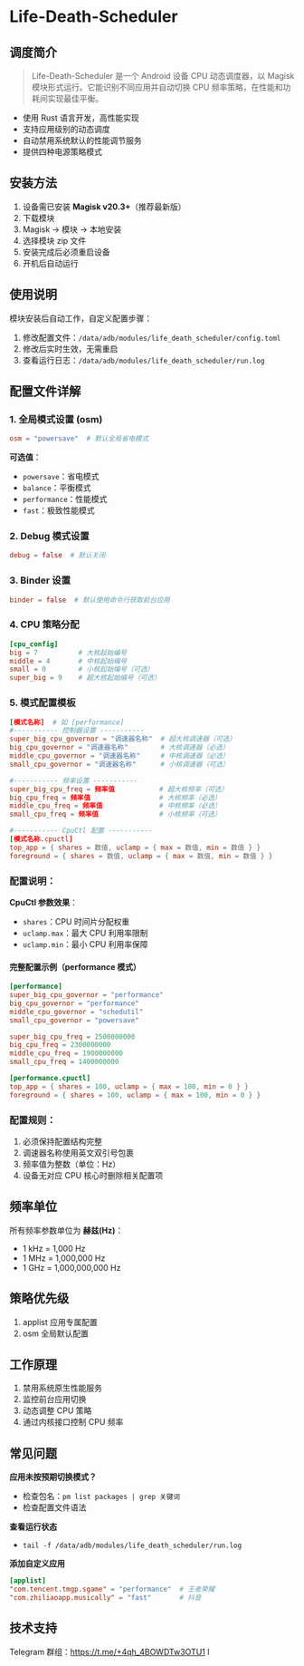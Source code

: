 # Life-Death-Scheduler

## 调度简介

> Life-Death-Scheduler 是一个 Android 设备 CPU 动态调度器，以 Magisk 模块形式运行。它能识别不同应用并自动切换 CPU 频率策略，在性能和功耗间实现最佳平衡。

- 使用 Rust 语言开发，高性能实现
- 支持应用级别的动态调度
- 自动禁用系统默认的性能调节服务
- 提供四种电源策略模式

## 安装方法

1. 设备需已安装 **Magisk v20.3+**（推荐最新版）
2. 下载模块
3. Magisk → 模块 → 本地安装
4. 选择模块 zip 文件
5. 安装完成后必须重启设备
6. 开机后自动运行

## 使用说明

模块安装后自动工作，自定义配置步骤：

1. 修改配置文件：`/data/adb/modules/life_death_scheduler/config.toml`
2. 修改后实时生效，无需重启
3. 查看运行日志：`/data/adb/modules/life_death_scheduler/run.log`

## 配置文件详解

### 1. 全局模式设置 (osm)

```toml
osm = "powersave"  # 默认全局省电模式
```

**可选值**：

- `powersave`：省电模式
- `balance`：平衡模式
- `performance`：性能模式
- `fast`：极致性能模式

### 2. Debug 模式设置

```toml
debug = false  # 默认关闭
```

### 3. Binder 设置

```toml
binder = false  # 默认使用命令行获取前台应用
```

### 4. CPU 策略分配

```toml
[cpu_config]
big = 7          # 大核起始编号
middle = 4       # 中核起始编号
small = 0        # 小核起始编号（可选）
super_big = 9    # 超大核起始编号（可选）
```

### 5. 模式配置模板

```toml
[模式名称]  # 如 [performance]
#----------- 控制器设置 -----------
super_big_cpu_governor = "调速器名称"  # 超大核调速器（可选）
big_cpu_governor = "调速器名称"        # 大核调速器（必选）
middle_cpu_governor = "调速器名称"     # 中核调速器（必选）
small_cpu_governor = "调速器名称"      # 小核调速器（可选）

#----------- 频率设置 -----------
super_big_cpu_freq = 频率值           # 超大核频率（可选）
big_cpu_freq = 频率值                 # 大核频率（必选）
middle_cpu_freq = 频率值              # 中核频率（必选）
small_cpu_freq = 频率值               # 小核频率（可选）

#----------- CpuCtl 配置 -----------
[模式名称.cpuctl]
top_app = { shares = 数值, uclamp = { max = 数值, min = 数值 } }
foreground = { shares = 数值, uclamp = { max = 数值, min = 数值 } }
```

### 配置说明：

**CpuCtl 参数效果**：

- `shares`：CPU 时间片分配权重
- `uclamp.max`：最大 CPU 利用率限制
- `uclamp.min`：最小 CPU 利用率保障

#### 完整配置示例（performance 模式）

```toml
[performance]
super_big_cpu_governor = "performance"
big_cpu_governor = "performance"
middle_cpu_governor = "schedutil"
small_cpu_governor = "powersave"

super_big_cpu_freq = 2500000000
big_cpu_freq = 2300000000
middle_cpu_freq = 1900000000
small_cpu_freq = 1400000000

[performance.cpuctl]
top_app = { shares = 100, uclamp = { max = 100, min = 0 } }
foreground = { shares = 100, uclamp = { max = 100, min = 0 } }
```

### 配置规则：

1. 必须保持配置结构完整
2. 调速器名称使用英文双引号包裹
3. 频率值为整数（单位：Hz）
4. 设备无对应 CPU 核心时删除相关配置项

## 频率单位

所有频率参数单位为 **赫兹(Hz)**：

- 1 kHz = 1,000 Hz
- 1 MHz = 1,000,000 Hz
- 1 GHz = 1,000,000,000 Hz

## 策略优先级

1. applist 应用专属配置
2. osm 全局默认配置

## 工作原理

1. 禁用系统原生性能服务
2. 监控前台应用切换
3. 动态调整 CPU 策略
4. 通过内核接口控制 CPU 频率

## 常见问题

**应用未按预期切换模式？**

- 检查包名：`pm list packages | grep 关键词`
- 检查配置文件语法

**查看运行状态**

- `tail -f /data/adb/modules/life_death_scheduler/run.log`

**添加自定义应用**

```toml
[applist]
"com.tencent.tmgp.sgame" = "performance"  # 王者荣耀
"com.zhiliaoapp.musically" = "fast"       # 抖音
```

## 技术支持

Telegram 群组：https://t.me/+4qh_4BOWDTw3OTU1
l